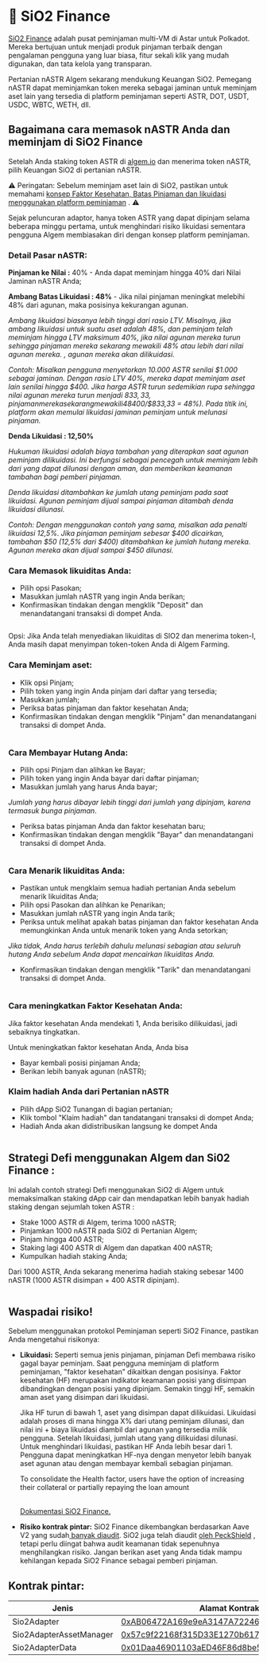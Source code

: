 # 🍋 SiO2 Finance

[SiO2 Finance](https://www.sio2.finance/) adalah pusat peminjaman multi-VM di Astar untuk Polkadot. Mereka bertujuan untuk menjadi produk pinjaman terbaik dengan pengalaman pengguna yang luar biasa, fitur sekali klik yang mudah digunakan, dan tata kelola yang transparan.

Pertanian nASTR Algem sekarang mendukung Keuangan SiO2. Pemegang nASTR dapat meminjamkan token mereka sebagai jaminan untuk meminjam aset lain yang tersedia di platform peminjaman seperti ASTR, DOT, USDT, USDC, WBTC, WETH, dll.

## Bagaimana cara memasok nASTR Anda dan meminjam di SiO2 Finance

Setelah Anda staking token ASTR di [algem.io](https://www.algem.io/) dan menerima token nASTR, pilih Keuangan SiO2 di pertanian nASTR.

⚠️ Peringatan: Sebelum meminjam aset lain di SiO2, pastikan untuk memahami [konsep Faktor Kesehatan, Batas Pinjaman dan likuidasi menggunakan platform peminjaman](https://docs.algem.io/get-started/how-to-use-algems-nastr-farming/sio2-finance#be-aware-of-risks) . ⚠️

Sejak peluncuran adaptor, hanya token ASTR yang dapat dipinjam selama beberapa minggu pertama, untuk menghindari risiko likuidasi sementara pengguna Algem membiasakan diri dengan konsep platform peminjaman.

### Detail Pasar nASTR:

**Pinjaman ke Nilai :** 40% - Anda dapat meminjam hingga 40% dari Nilai Jaminan nASTR Anda;

**Ambang Batas Likuidasi : 48%** - Jika nilai pinjaman meningkat melebihi 48% dari agunan, maka posisinya kekurangan agunan.

_Ambang likuidasi biasanya lebih tinggi dari rasio LTV. Misalnya, jika ambang likuidasi untuk suatu aset adalah 48%, dan peminjam telah meminjam hingga LTV maksimum 40%, jika nilai agunan mereka turun sehingga pinjaman mereka sekarang mewakili 48% atau lebih dari nilai agunan mereka. , agunan mereka akan dilikuidasi._

_Contoh: Misalkan pengguna menyetorkan 10.000 ASTR senilai $1.000 sebagai jaminan. Dengan rasio LTV 40%, mereka dapat meminjam aset lain senilai hingga $400. Jika harga ASTR turun sedemikian rupa sehingga nilai agunan mereka turun menjadi $833,33, pinjaman mereka sekarang mewakili 48% dari nilai agunan mereka ($400/$833,33 = 48%). Pada titik ini, platform akan memulai likuidasi jaminan peminjam untuk melunasi pinjaman._

**Denda Likuidasi : 12,50%**

_Hukuman likuidasi adalah biaya tambahan yang diterapkan saat agunan peminjam dilikuidasi. Ini berfungsi sebagai pencegah untuk meminjam lebih dari yang dapat dilunasi dengan aman, dan memberikan keamanan tambahan bagi pemberi pinjaman._

_Denda likuidasi ditambahkan ke jumlah utang peminjam pada saat likuidasi. Agunan peminjam dijual sampai pinjaman ditambah denda likuidasi dilunasi._

_Contoh: Dengan menggunakan contoh yang sama, misalkan ada penalti likuidasi 12,5%. Jika pinjaman peminjam sebesar $400 dicairkan, tambahan $50 (12,5% dari $400) ditambahkan ke jumlah hutang mereka. Agunan mereka akan dijual sampai $450 dilunasi._

### Cara Memasok likuiditas Anda:

* Pilih opsi Pasokan;
* Masukkan jumlah nASTR yang ingin Anda berikan;
* Konfirmasikan tindakan dengan mengklik "Deposit" dan menandatangani transaksi di dompet Anda.

<figure><img src="../../.gitbook/assets/01_Supply.png" alt=""><figcaption></figcaption></figure>

Opsi: Jika Anda telah menyediakan likuiditas di SIO2 dan menerima token-I, Anda masih dapat menyimpan token-token Anda di Algem Farming.

### Cara Meminjam aset:

* Klik opsi Pinjam;
* Pilih token yang ingin Anda pinjam dari daftar yang tersedia;
* Masukkan jumlah;
* Periksa batas pinjaman dan faktor kesehatan Anda;
* Konfirmasikan tindakan dengan mengklik "Pinjam" dan menandatangani transaksi di dompet Anda.

<figure><img src="../../.gitbook/assets/02_Borrow.png" alt=""><figcaption></figcaption></figure>

### Cara Membayar Hutang Anda:

* Pilih opsi Pinjam dan alihkan ke Bayar;
* Pilih token yang ingin Anda bayar dari daftar pinjaman;
* Masukkan jumlah yang harus Anda bayar;

_Jumlah yang harus dibayar lebih tinggi dari jumlah yang dipinjam, karena termasuk bunga pinjaman_.

* Periksa batas pinjaman Anda dan faktor kesehatan baru;
* Konfirmasikan tindakan dengan mengklik "Bayar" dan menandatangani transaksi di dompet Anda.

<figure><img src="../../.gitbook/assets/03_Repay.png" alt=""><figcaption></figcaption></figure>

### Cara Menarik likuiditas Anda:

* Pastikan untuk mengklaim semua hadiah pertanian Anda sebelum menarik likuiditas Anda;
* Pilih opsi Pasokan dan alihkan ke Penarikan;
* Masukkan jumlah nASTR yang ingin Anda tarik;
* Periksa untuk melihat apakah batas pinjaman dan faktor kesehatan Anda memungkinkan Anda untuk menarik token yang Anda setorkan;

_Jika tidak, Anda harus terlebih dahulu melunasi sebagian atau seluruh hutang Anda sebelum Anda dapat mencairkan likuiditas Anda._

* Konfirmasikan tindakan dengan mengklik "Tarik" dan menandatangani transaksi di dompet Anda.

<figure><img src="../../.gitbook/assets/04_Withdraw.png" alt=""><figcaption></figcaption></figure>

### Cara meningkatkan Faktor Kesehatan Anda:

Jika faktor kesehatan Anda mendekati 1, Anda berisiko dilikuidasi, jadi sebaiknya tingkatkan.

Untuk meningkatkan faktor kesehatan Anda, Anda bisa

* Bayar kembali posisi pinjaman Anda;
* Berikan lebih banyak agunan (nASTR);

### Klaim hadiah Anda dari Pertanian nASTR

* Pilih dApp SiO2 Tunangan di bagian pertanian;
* Klik tombol "Klaim hadiah" dan tandatangani transaksi di dompet Anda;
* Hadiah Anda akan didistribusikan langsung ke dompet Anda

<figure><img src="../../.gitbook/assets/05_Claim.png" alt=""><figcaption></figcaption></figure>

## Strategi Defi menggunakan Algem dan Si02 Finance :

Ini adalah contoh strategi Defi menggunakan SiO2 di Algem untuk memaksimalkan staking dApp cair dan mendapatkan lebih banyak hadiah staking dengan sejumlah token ASTR :

* Stake 1000 ASTR di Algem, terima 1000 nASTR;
* Pinjamkan 1000 nASTR pada Si02 di Pertanian Algem;
* Pinjam hingga 400 ASTR;
* Staking lagi 400 ASTR di Algem dan dapatkan 400 nASTR;
* Kumpulkan hadiah staking Anda;

Dari 1000 ASTR, Anda sekarang menerima hadiah staking sebesar 1400 nASTR (1000 ASTR disimpan + 400 ASTR dipinjam).

<figure><img src="../../.gitbook/assets/Defi Strategy _ nASTR Lending.png" alt=""><figcaption></figcaption></figure>

## Waspadai risiko!

Sebelum menggunakan protokol Peminjaman seperti SiO2 Finance, pastikan Anda mengetahui risikonya:

*   **Likuidasi:** Seperti semua jenis pinjaman, pinjaman Defi membawa risiko gagal bayar peminjam. Saat pengguna meminjam di platform peminjaman, "faktor kesehatan" dikaitkan dengan posisinya. Faktor kesehatan (HF) merupakan indikator keamanan posisi yang disimpan dibandingkan dengan posisi yang dipinjam. Semakin tinggi HF, semakin aman aset yang disimpan dari likuidasi.



    Jika HF turun di bawah 1, aset yang disimpan dapat dilikuidasi. Likuidasi adalah proses di mana hingga X% dari utang peminjam dilunasi, dan nilai ini + biaya likuidasi diambil dari agunan yang tersedia milik pengguna. Setelah likuidasi, jumlah utang yang dilikuidasi dilunasi. Untuk menghindari likuidasi, pastikan HF Anda lebih besar dari 1. Pengguna dapat meningkatkan HF-nya dengan menyetor lebih banyak aset agunan atau dengan membayar kembali sebagian pinjaman.



    To consolidate the Health factor, users have the option of increasing their collateral or partially repaying the loan amount

    \
    [Dokumentasi SiO2 Finance.](https://sio2-finance.gitbook.io/en/systems/risk-parameters)
* **Risiko kontrak pintar:** SiO2 Finance dikembangkan berdasarkan Aave V2 yang sudah[ banyak diaudit](https://docs.aave.com/developers/v/2.0/security-and-audits). SiO2 juga telah diaudit [oleh PeckShield](https://github.com/SiO2-Finance/contracts/tree/main/audits) , tetapi perlu diingat bahwa audit keamanan tidak sepenuhnya menghilangkan risiko. Jangan berikan aset yang Anda tidak mampu kehilangan kepada SiO2 Finance sebagai pemberi pinjaman.

## Kontrak pintar:

<table><thead><tr><th width="264">Jenis</th><th>Alamat Kontrak</th></tr></thead><tbody><tr><td>Sio2Adapter</td><td><a href="https://blockscout.com/astar/address/0xAB06472A169e9eA3147A722464631D10553E384D">0xAB06472A169e9eA3147A722464631D10553E384D</a></td></tr><tr><td>Sio2AdapterAssetManager</td><td><a href="https://blockscout.com/astar/address/0x57c9f22168f315D33E1270b617F32F7940B89D67">0x57c9f22168f315D33E1270b617F32F7940B89D67</a></td></tr><tr><td>Sio2AdapterData</td><td><a href="https://blockscout.com/astar/address/0x01Daa46901103aED46F86d8be5376c3e12E8bd8b">0x01Daa46901103aED46F86d8be5376c3e12E8bd8b</a></td></tr></tbody></table>
